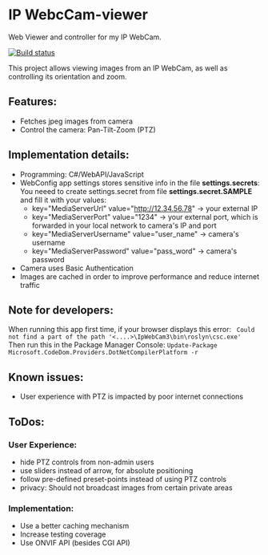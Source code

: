 # IP WebcCam-viewer
Web Viewer and controller for my IP WebCam.

[![Build status](https://dev.azure.com/bradut/IP-WebCam/_apis/build/status/IP-WebCam-ASP.NET-CI)](https://dev.azure.com/bradut/IP-WebCam/_build/latest?definitionId=11)


This project allows viewing images from an IP WebCam, as well as controlling its orientation and zoom.

## Features:
- Fetches jpeg images from camera 
- Control the camera: Pan-Tilt-Zoom (PTZ)

## Implementation details:
- Programming: C#/WebAPI/JavaScript
- WebConfig app settings stores sensitive info in the file **settings.secrets**:
  You neeed to create settings.secret from file **settings.secret.SAMPLE** and fill it with your values:
    - key="MediaServerUrl" value="http://12.34.56.78" -> your external IP
    - key="MediaServerPort" value="1234" -> your external port, which is forwarded in your local network to camera's IP and port
    - key="MediaServerUsername" value="user_name" -> camera's username
    - key="MediaServerPassword" value="pass_word" -> camera's password
- Camera uses Basic Authentication
- Images are cached in order to improve performance and reduce internet traffic

## Note for developers:  
When running this app first time, if your browser displays this error:
``
Could not find a part of the path '<....>\IpWebCam3\bin\roslyn\csc.exe'``<br/>
Then run this in the Package Manager Console:
``
Update-Package Microsoft.CodeDom.Providers.DotNetCompilerPlatform -r
``

## Known issues:
- User experience with PTZ is impacted by poor internet connections
  
## ToDos:
### User Experience:
  - hide PTZ controls from non-admin users
  - use sliders instead of arrow, for absolute positioning
  - follow pre-defined preset-points instead of using PTZ controls
  - privacy: Should not broadcast images from certain private areas

### Implementation:
 - Use a better caching mechanism  
 - Increase testing coverage
 - Use ONVIF API (besides CGI API)

